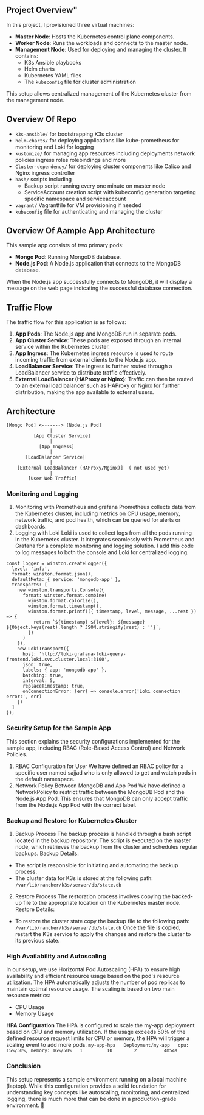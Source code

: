 ## Project Overview"

In this project, I provisioned three virtual machines:  

- **Master Node**: Hosts the Kubernetes control plane components.  
- **Worker Node**: Runs the workloads and connects to the master node.  
- **Management Node**: Used for deploying and managing the cluster. It contains:  
  - K3s Ansible playbooks  
  - Helm charts  
  - Kubernetes YAML files  
  - The `kubeconfig` file for cluster administration  

This setup allows centralized management of the Kubernetes cluster from the management node.

## Overview Of Repo
- `k3s-ansible/` for bootstrapping K3s cluster  
- `helm-charts/` for deploying applications like kube-prometheus for monitoring and Loki for logging  
- `kustomize/` for managing app resources including deployments network policies ingress roles rolebindings and more  
- `Cluster-dependency/` for deploying cluster components like Calico and Nginx ingress controller  
- `bash/` scripts including  
  - Backup script running every one minute on master node  
  - ServiceAccount creation script with kubeconfig generation targeting specific namespace and serviceaccount  
- `vagrant/` Vagrantfile for VM provisioning if needed  
- `kubeconfig` file for authenticating and managing the cluster  

## Overview Of Aample App Architecture

This sample app consists of two primary pods:

- **Mongo Pod**: Running MongoDB database.
- **Node.js Pod**: A Node.js application that connects to the MongoDB database.

When the Node.js app successfully connects to MongoDB, it will display a message on the web page indicating the successful database connection.

## Traffic Flow

The traffic flow for this application is as follows:

1. **App Pods**: The Node.js app and MongoDB run in separate pods.
2. **App Cluster Service**: These pods are exposed through an internal service within the Kubernetes cluster.
3. **App Ingress**: The Kubernetes ingress resource is used to route incoming traffic from external clients to the Node.js app.
4. **LoadBalancer Service**: The ingress is further routed through a LoadBalancer service to distribute traffic effectively.
5. **External LoadBalancer (HAProxy or Nginx)**: Traffic can then be routed to an external load balancer such as HAProxy or Nginx for further distribution, making the app available to external users.

## Architecture

```
[Mongo Pod] <-------> [Node.js Pod]
                |
          [App Cluster Service]
                |
            [App Ingress]
                |
       [LoadBalancer Service]
                |
    [External LoadBalancer (HAProxy/Nginx)]  ( not used yet)
                |
        [User Web Traffic]
```


### Monitoring and Logging
1. Monitoring with Prometheus and grafana
Prometheus collects data from the Kubernetes cluster, including metrics on CPU usage, memory, network traffic, and pod health, which can be queried for alerts or dashboards.
2. Logging with Loki
Loki is used to collect logs from all the pods running in the Kubernetes cluster. It integrates seamlessly with Prometheus and Grafana for a complete monitoring and logging solution.
I add this code to log messages to both the console and Loki for centralized logging.

```
const logger = winston.createLogger({
  level: 'info',
  format: winston.format.json(),
  defaultMeta: { service: 'mongodb-app' },
  transports: [
    new winston.transports.Console({
      format: winston.format.combine(
        winston.format.colorize(),
        winston.format.timestamp(),
        winston.format.printf(({ timestamp, level, message, ...rest }) => {
          return `${timestamp} ${level}: ${message} ${Object.keys(rest).length ? JSON.stringify(rest) : ''}`;
        })
      )
    }),
    new LokiTransport({
      host: 'http://loki-grafana-loki-query-frontend.loki.svc.cluster.local:3100',
      json: true,
      labels: { app: 'mongodb-app' },
      batching: true,
      interval: 5,
      replaceTimestamp: true,
      onConnectionError: (err) => console.error('Loki connection error:', err)
    })
  ]
});
```

### Security Setup for the Sample App
This section explains the security configurations implemented for the sample app, including RBAC (Role-Based Access Control) and Network Policies.

1. RBAC Configuration for User
We have defined an RBAC policy for a specific user named sajjad who is only allowed to get and watch pods in the default namespace.
2. Network Policy Between MongoDB and App Pod
We have defined a NetworkPolicy to restrict traffic between the MongoDB Pod and the Node.js App Pod. This ensures that MongoDB can only accept traffic from the Node.js App Pod with the correct label.

### Backup and Restore for Kubernetes Cluster

1. Backup Process
The backup process is handled through a bash script located in the backup repository. The script is executed on the master node, which retrieves the backup from the cluster and schedules regular backups.
Backup Details:
- The script is responsible for initiating and automating the backup process.
- The cluster data for K3s is stored at the following path: ``` /var/lib/rancher/k3s/server/db/state.db ```
  
2. Restore Process
The restoration process involves copying the backed-up file to the appropriate location on the Kubernetes master node.
Restore Details:
- To restore the cluster state copy the backup file to the following path: ``` /var/lib/rancher/k3s/server/db/state.db ```
  Once the file is copied, restart the K3s service to apply the changes and restore the cluster to its previous state.


### High Availability and Autoscaling
In our setup, we use Horizontal Pod Autoscaling (HPA) to ensure high availability and efficient resource usage based on the pod's resource utilization. The HPA automatically adjusts the number of pod replicas to maintain optimal resource usage.
The scaling is based on two main resource metrics:
- CPU Usage
- Memory Usage

**HPA Configuration**
The HPA is configured to scale the my-app deployment based on CPU and memory utilization. If the usage exceeds 50% of the defined resource request limits for CPU or memory, the HPA will trigger a scaling event to add more pods.
``` my-app-hpa   Deployment/my-app   cpu: 15%/50%, memory: 16%/50%   1         10        2          4m54s ```

### Conclusion

This setup represents a sample environment running on a local machine (laptop). While this configuration provides a solid foundation for understanding key concepts like autoscaling, monitoring, and centralized logging, there is much more that can be done in a production-grade environment. :slightly_smiling_face:
